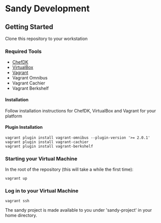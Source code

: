# Sandy Development

## Getting Started

Clone this repository to your workstation

### Required Tools

* [ChefDK](http://downloads.getchef.com/chef-dk/)
* [VirtualBox](https://www.virtualbox.org/wiki/Downloads)
* [Vagrant](http://vagrantup.com/downloads.html)
* Vagrant Omnibus
* Vagrant Cachier
* Vagrant Berkshelf

#### Installation
Follow installation instructions for ChefDK, VirtualBox and Vagrant for your platform

#### Plugin Installation
```
vagrant plugin install vagrant-omnibus --plugin-version '>= 2.0.1'
vagrant plugin install vagrant-cachier
vagrant plugin install vagrant-berkshelf
```


### Starting your Virtual Machine

In the root of the repository (this will take a while the first time):
```
vagrant up
```

### Log in to your Virtual Machine
```
vagrant ssh
```

The sandy project is made available to you under 'sandy-project' in your home directory.
